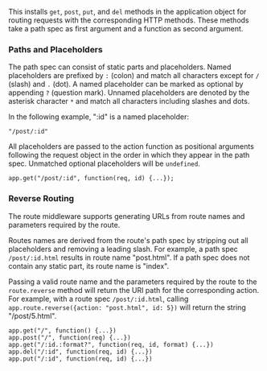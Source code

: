 This installs `get`, `post`, `put`, and `del` methods in the application
object for routing requests with the corresponding HTTP methods. These
methods take a path spec as first argument and a function as second argument.

### Paths and Placeholders

The path spec can consist of static parts and placeholders.
Named placeholders are prefixed by `:` (colon) and match all
characters except for `/` (slash) and `.` (dot). A named
placeholder can be marked as optional by appending `?` (question mark).
Unnamed placeholders are denoted by the asterisk character `*` and match
all characters including slashes and dots.

In the following example, ":id" is a named placeholder:

    "/post/:id"

All placeholders are passed to the action function as positional arguments
following the request object in the order in which they appear in the path spec.
Unmatched optional placeholders will be `undefined`.

    app.get("/post/:id", function(req, id) {...});

### Reverse Routing

The route middleware supports generating URLs from route names and parameters
required by the route.

Routes names are derived from the route's path spec by stripping
out all placeholders and removing a leading slash. For example, a path
spec `/post/:id.html` results in route name "post.html". If a path spec
does not contain any static part, its route name is "index".

Passing a valid route name and the parameters required by the route to the `route.reverse`
method will return the URI path for the corresponding action. For example,
with a route spec `/post/:id.html`, calling `app.route.reverse({action: "post.html", id: 5})`
will return the string "/post/5.html".

    app.get("/", function() {...})
    app.post("/", function(req) {...})
    app.get("/:id.:format?", function(req, id, format) {...})
    app.del("/:id", function(req, id) {...})
    app.put("/:id", function(req, id) {...})
